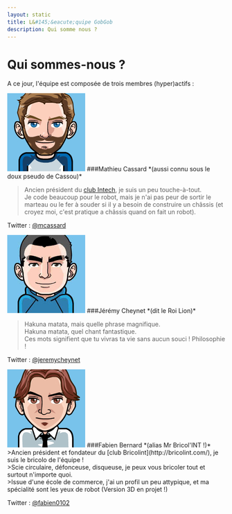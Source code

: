 ```yaml
---
layout: static
title: L&#145;&eacute;quipe GobGob
description: Qui somme nous ?
---
```


# Qui sommes-nous ?

A ce jour, l'équipe est composée de trois membres (hyper)actifs :


<img class="vignette" src="/img/cassou.png" alt="cassou"/>
###Mathieu Cassard
*(aussi connu sous le doux pseudo de Cassou)*

>Ancien président du [club Intech](http://www.club-intech.fr/), je suis un peu touche-à-tout. <br />
>Je code beaucoup pour le robot, mais je n'ai pas peur de sortir le marteau ou le fer à souder si il y a besoin de construire un châssis (et croyez moi, c'est pratique a châssis quand on fait un robot).

Twitter : [@mcassard](https://twitter.com/mcassard)

<img class="vignette" src="/img/leroilion.png" alt="leroilion"/>
###Jérémy Cheynet
*(dit le Roi Lion)*

>Hakuna matata, mais quelle phrase magnifique. <br />
>Hakuna matata, quel chant fantastique. <br />
>Ces mots signifient que tu vivras ta vie sans aucun souci ! Philosophie !

Twitter : [@jeremycheynet](https://twitter.com/jeremycheynet)

<img class="vignette" src="/img/fabien0102.png" alt="fabien0102"/>
###Fabien Bernard 
*(alias Mr Bricol'INT !)*
>Ancien président et fondateur du [club Bricolint](http://bricolint.com/), je suis le bricolo de l'équipe ! <br />
>Scie circulaire, défonceuse, disqueuse, je peux vous bricoler tout et surtout n'importe quoi. <br />
>Issue d'une école de commerce, j'ai un profil un peu attypique, et ma spécialité sont les yeux de robot (Version 3D en projet !)

Twitter : [@fabien0102](https://twitter.com/fabien0102)
